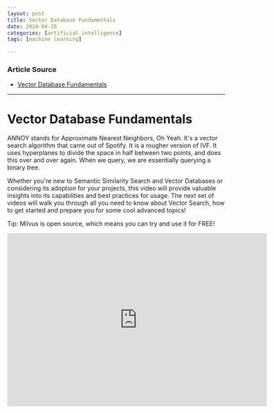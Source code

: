 ```yaml
---
layout: post
title: Vector Database Fundamentals
date: 2024-04-26
categories: [artificial intelligence]
tags: [machine learning]

---
```


### Article Source


* [Vector Database Fundamentals](https://www.youtube.com/watch?v=fhzDrXCpIRQ&list=PLPg7_faNDlT6wXMi2vfG0zJ6pK-gq6KE8&index=1)

---


# Vector Database Fundamentals

ANNOY stands for Approximate Nearest Neighbors, Oh Yeah. It's a vector search algorithm that came out of Spotify. It is a rougher version of IVF. It uses hyperplanes to divide the space in half between two points, and does this over and over again. When we query, we are essentially querying a binary tree. 

Whether you're new to Semantic Similarity Search and Vector Databases or considering its adoption for your projects, this video will provide valuable insights into its capabilities and best practices for usage. The next set of videos will walk you through all you need to know about Vector Search, how to get started and prepare you for some cool advanced topics!

Tip: Milvus is open source, which means you can try and use it for FREE!

<iframe width="600" height="400" src="https://www.youtube.com/embed/fhzDrXCpIRQ?si=R6yMZ7TPhiW6PLDz" title="YouTube video player" frameborder="0" allow="accelerometer; autoplay; clipboard-write; encrypted-media; gyroscope; picture-in-picture; web-share" referrerpolicy="strict-origin-when-cross-origin" allowfullscreen></iframe>